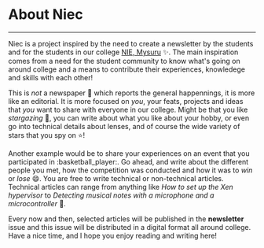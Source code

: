 # About Niec

---

Niec is a project inspired by the need to create a newsletter by the students and for the students in our college [NIE, Mysuru](http://www.nie.ac.in/) :sparkles:. The main inspiration comes from a need for the student community to know what's going on around college and a means to contribute their experiences, knowledege and skills with each other!

This is *not* a newspaper :newspaper: which reports the general happennings, it is more like an editorial. It is more focused on *you*, your feats, projects and ideas that *you* want to share with everyone in our college. Might be that you like *stargazing* :telescope:, you can write about what you like about your hobby, or even go into technical details about lenses, and of course the wide variety of stars that you spy on :star:!

Another example would be to share your experiences on an event that you participated in :basketball_player:. Go ahead, and write about the different people you met, how the competition was conducted and how it was to *win* or *lose* :smile:. You are free to write technical or non-technical articles. Technical articles can range from anything like *How to set up the Xen hypervisor* to *Detecting musical notes with a microphone and a microcontroller* :thinking:.

Every now and then, selected articles will be published in the **newsletter** issue and this issue will be distributed in a digital format all around college. Have a nice time, and I hope you enjoy reading and writing here!